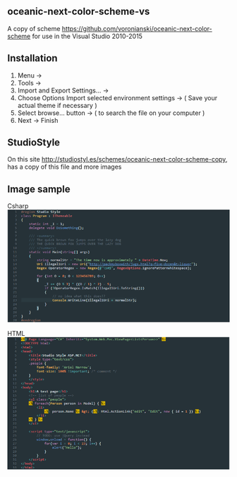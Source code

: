 ## oceanic-next-color-scheme-vs
 A copy of scheme https://github.com/voronianski/oceanic-next-color-scheme for use in the Visual Studio 2010-2015

## Installation
1. Menu ->
2. Tools -> 
3. Import and Export Settings... -> 
4. Choose Options Import selected environment settings -> ( Save your actual theme if necessary )
5. Select browse... button -> ( to search the file on your computer )
6. Next -> Finish

## StudioStyle
 On this site http://studiostyl.es/schemes/oceanic-next-color-scheme-copy, has a copy of this file and more images

## Image sample

 Csharp
![Csharp](/csharp-code.png)

 HTML
![HTML](/html-code.png)	
